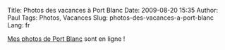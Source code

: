 Title: Photos des vacances à Port Blanc
Date: 2009-08-20 15:35
Author: Paul
Tags: Photos, Vacances
Slug: photos-des-vacances-a-port-blanc
Lang: fr

[Mes photos de Port
Blanc](https://www.ezvan.fr/album/v/paul/pblanc_2009/) sont en ligne !


